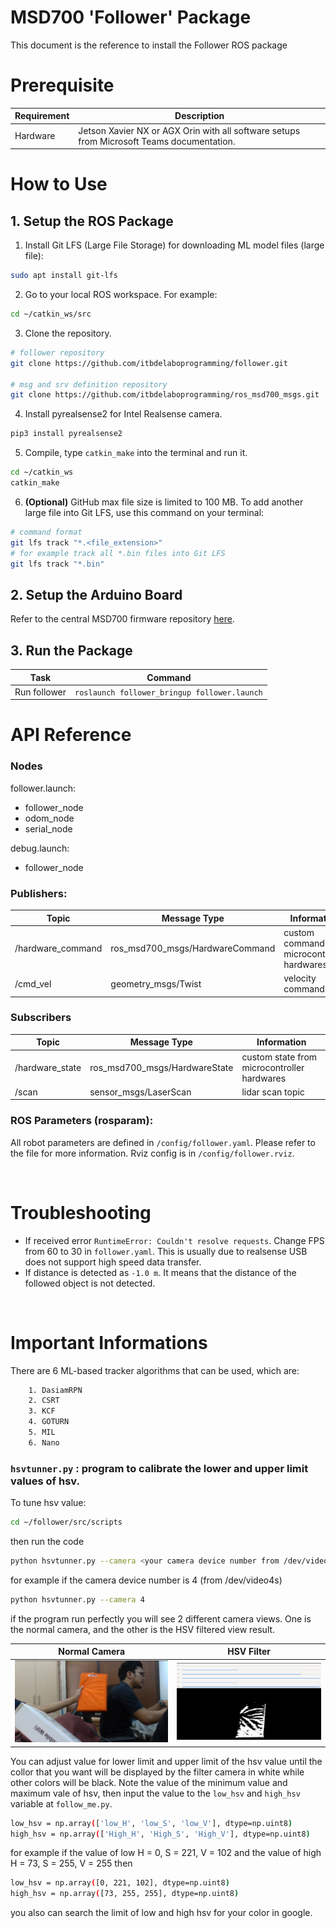 # MSD700 'Follower' Package
This document is the reference to install the Follower ROS package

# Prerequisite

| Requirement | Description |
|-|-|
| Hardware | Jetson Xavier NX or AGX Orin with all software setups from Microsoft Teams documentation. |

# How to Use

## 1. Setup the ROS Package
1. Install Git LFS (Large File Storage) for downloading ML model files (large file):
```bash
sudo apt install git-lfs
```
2. Go to your local ROS workspace. For example:
``` bash
cd ~/catkin_ws/src
```
3. Clone the repository.
``` bash
# follower repository
git clone https://github.com/itbdelaboprogramming/follower.git

# msg and srv definition repository
git clone https://github.com/itbdelaboprogramming/ros_msd700_msgs.git
```

4. Install pyrealsense2 for Intel Realsense camera.
```bash
pip3 install pyrealsense2
```

5. Compile, type `catkin_make` into the terminal and run it.
``` bash
cd ~/catkin_ws
catkin_make
```
6. **(Optional)** GitHub max file size is limited to 100 MB. To add another large file into Git LFS, use this command on your terminal:
```bash
# command format
git lfs track "*.<file_extension>"
# for example track all *.bin files into Git LFS
git lfs track "*.bin"
```

## 2. Setup the Arduino Board
Refer to the central MSD700 firmware repository [here](https://github.com/itbdelaboprogramming/firmware-msd700/tree/main).

## 3. Run the Package
| Task | Command|
|-|-|
| Run follower | ``` roslaunch follower_bringup follower.launch ```| 

<!-- Launch the node by run this command in terminal (for robot use).
``` bash
roslaunch follower follower.launch
```
Launch the node by run this command in terminal (for camera and logic test).
``` bash
roslaunch follower debug.launch
``` -->

# API Reference

### Nodes
follower.launch:
- follower_node
- odom_node
- serial_node

debug.launch:
- follower_node

### Publishers:
| Topic             | Message Type                    | Information                                 |
|-------------------|---------------------------------|---------------------------------------------|
| /hardware_command | ros_msd700_msgs/HardwareCommand | custom command to microcontroller hardwares |
| /cmd_vel          | geometry_msgs/Twist             | velocity command                            |

### Subscribers
| Topic           | Message Type                  | Information                                 |
|-----------------|-------------------------------|---------------------------------------------|
| /hardware_state | ros_msd700_msgs/HardwareState | custom state from microcontroller hardwares |
| /scan           | sensor_msgs/LaserScan         | lidar scan topic                            |

### ROS Parameters (rosparam):
All robot parameters are defined in `/config/follower.yaml`. Please refer to the file for more information. Rviz config is in `/config/follower.rviz`.

<br>

# Troubleshooting
- If received error `RuntimeError: Couldn't resolve requests`. Change FPS from 60 to 30 in `follower.yaml`. This is usually due to realsense USB does not support high speed data transfer.
- If distance is detected as `-1.0 m`. It means that the distance of the followed object is not detected.

<br>

# Important Informations
There are 6 ML-based tracker algorithms that can be used, which are:
```bash
    1. DasiamRPN
    2. CSRT
    3. KCF
    4. GOTURN
    5. MIL
    6. Nano
```


###  `hsvtunner.py` : program to calibrate the lower and upper limit values of hsv.
To tune hsv value:
```bash
cd ~/follower/src/scripts
```
then run the code
```bash
python hsvtunner.py --camera <your camera device number from /dev/video>
```
for example if the camera device number is 4 (from /dev/video4s)
```bash
python hsvtunner.py --camera 4
```
if the program run perfectly you will see 2 different camera views. One is the normal camera, and the other is the HSV filtered view result.

|            Normal Camera             |              HSV Filter              |
|:------------------------------------:|:------------------------------------:|
| ![Success](./hsv_result/Normal.png)  |![Success](./hsv_result/HSVFilter.png)|

You can adjust value for lower limit and upper limit of the hsv value until the collor that you want will be displayed by the filter camera in white while other colors will be black. Note the value of the minimum value and maximum vale of hsv, then input the value to the `low_hsv` and `high_hsv` variable at `follow_me.py`.
```bash
low_hsv = np.array(['low_H', 'low_S', 'low_V'], dtype=np.uint8)
high_hsv = np.array(['High_H', 'High_S', 'High_V'], dtype=np.uint8)
```
for example if the value of low H = 0, S = 221, V = 102 and the value of high H = 73, S = 255, V = 255 then
```bash
low_hsv = np.array([0, 221, 102], dtype=np.uint8)
high_hsv = np.array([73, 255, 255], dtype=np.uint8)
```
you also can search the limit of low and high hsv for your color in google.